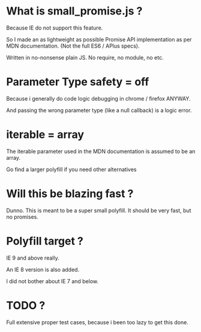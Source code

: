 # What is small_promise.js ?

Because IE do not support this feature.

So I made an as lightweight as possible Promise API implementation as per MDN documentation. (Not the full ES6 / APlus specs).

Written in no-nonsense plain JS. No require, no module, no etc.

# Parameter Type safety = off

Because i generally do code logic debugging in chrome / firefox ANYWAY. 

And passing the wrong parameter type (like a null callback) is a logic error.

# iterable = array

The iterable parameter used in the MDN documentation is assumed to be an array. 

Go find a larger polyfill if you need other alternatives

# Will this be blazing fast ?

Dunno. This is meant to be a super small polyfill. It should be very fast, but no promises.

# Polyfill target ?

IE 9 and above really.

An IE 8 version is also added.

I did not bother about IE 7 and below.

# TODO ?

Full extensive proper test cases, because i been too lazy to get this done. 
